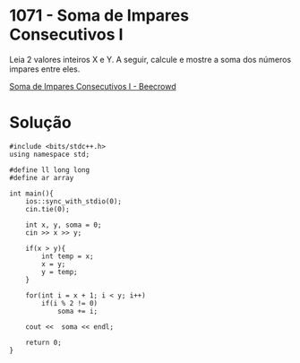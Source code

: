 # 1071 - Soma de Impares Consecutivos I

Leia 2 valores inteiros X e Y. A seguir, calcule e mostre a soma dos números impares entre eles.

[Soma de Impares Consecutivos I - Beecrowd](https://www.beecrowd.com.br/judge/pt/problems/view/1071)

# Solução

```
#include <bits/stdc++.h>
using namespace std;

#define ll long long
#define ar array

int main(){
    ios::sync_with_stdio(0);
    cin.tie(0);

    int x, y, soma = 0;
    cin >> x >> y;

    if(x > y){
        int temp = x;
        x = y;
        y = temp;
    }

    for(int i = x + 1; i < y; i++)
        if(i % 2 != 0)
            soma += i;

    cout <<  soma << endl;

    return 0;
}
```